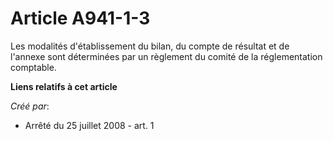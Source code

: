 # Article A941-1-3

Les modalités d'établissement du bilan, du compte de résultat et de l'annexe sont déterminées par un règlement du comité de
la réglementation comptable.

**Liens relatifs à cet article**

_Créé par_:

  - Arrêté du 25 juillet 2008 - art. 1
